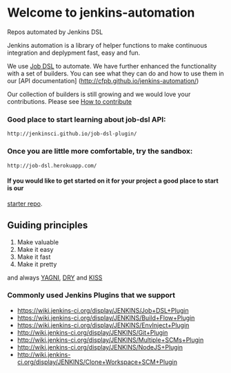  Welcome to jenkins-automation  [](https://travis-ci.org/imuchnik/jenkins-automation.svg?branch=master)
==================

Repos automated by Jenkins DSL 

Jenkins automation is a library of helper functions to make continuous integration and deplypment fast,  easy and fun. 

We use [Job DSL](https://github.com/jenkinsci/job-dsl-plugin/wiki) to automate.
We have further enhanced the functionality with a set of builders. You can see what they can do and how to use them in our 
[API documentation] (http://cfpb.github.io/jenkins-automation/)

Our collection of builders is still growing and we would love your contributions. Please see [How to contribute](CONTRIBUTING.md)

### Good place to start learning about job-dsl API:
    
    http://jenkinsci.github.io/job-dsl-plugin/
  
### Once you are little more comfortable, try the sandbox:
  
    http://job-dsl.herokuapp.com/
  
#### If you would like to get started on it for your project a good place to start is our
[starter repo](https://github.com/cfpb/jenkins-as-code-starter-project). 

## Guiding principles

1. Make valuable
2. Make it easy
3. Make it fast 
4. Make it pretty

and always [YAGNI](https://en.wikipedia.org/wiki/You_aren%27t_gonna_need_it), 
            [DRY](https://en.wikipedia.org/wiki/Don%27t_repeat_yourself)
          and [KISS](https://en.wikipedia.org/wiki/KISS_principle)


### Commonly used Jenkins Plugins that we support

- https://wiki.jenkins-ci.org/display/JENKINS/Job+DSL+Plugin
- https://wiki.jenkins-ci.org/display/JENKINS/Build+Flow+Plugin
- https://wiki.jenkins-ci.org/display/JENKINS/EnvInject+Plugin
- http://wiki.jenkins-ci.org/display/JENKINS/Git+Plugin
- http://wiki.jenkins-ci.org/display/JENKINS/Multiple+SCMs+Plugin
- http://wiki.jenkins-ci.org/display/JENKINS/NodeJS+Plugin
- http://wiki.jenkins-ci.org/display/JENKINS/Clone+Workspace+SCM+Plugin


